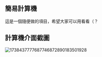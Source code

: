 ## 簡易計算機
這是一個隨便做的項目，希望大家可以用看看（？

## 計算機介面截圖
![1738437777687746872890183501928](https://github.com/user-attachments/assets/1cdb2cb6-be2a-425d-a9f5-4987a2d4465e)
